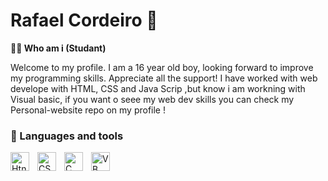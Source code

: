 # Rafael Cordeiro 👋

**🧑‍💻 Who am i (Studant)**

Welcome to my profile. I am a 16 year old boy, looking forward to improve my programming skills. Appreciate all the support!
I have worked with web develope with HTML, CSS and Java Scrip ,but know i am workning with Visual basic, if you want o seee 
my web dev skills you can check my Personal-website repo on my profile !

### 🧠 Languages and tools
<img align ="left" alt="Htnml" width="30px" style="padding-right:10px;" source="https://cdn.jsdelivr.net/gh/devicons/devicon/icons/html5/html5-original-wordmark.svg"/>
<img align ="left" alt="CSS" width="30px" style="padding-right:10px;" source="https://cdn.jsdelivr.net/gh/devicons/devicon/icons/css3/css3-original-wordmark.svg" />
<img align ="left" alt="C" width="30px" style="padding-right:10px;" source="https://cdn.jsdelivr.net/gh/devicons/devicon/icons/c/c-original.svg" />
<img align ="left" alt="VB" width="30px" style="padding-right:10px;" source="https://cdn.jsdelivr.net/gh/devicons/devicon/icons/visualstudio/visualstudio-plain.svg" />
            
           
